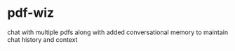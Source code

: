 # pdf-wiz
chat with multiple pdfs along with added conversational memory to maintain chat history and context
